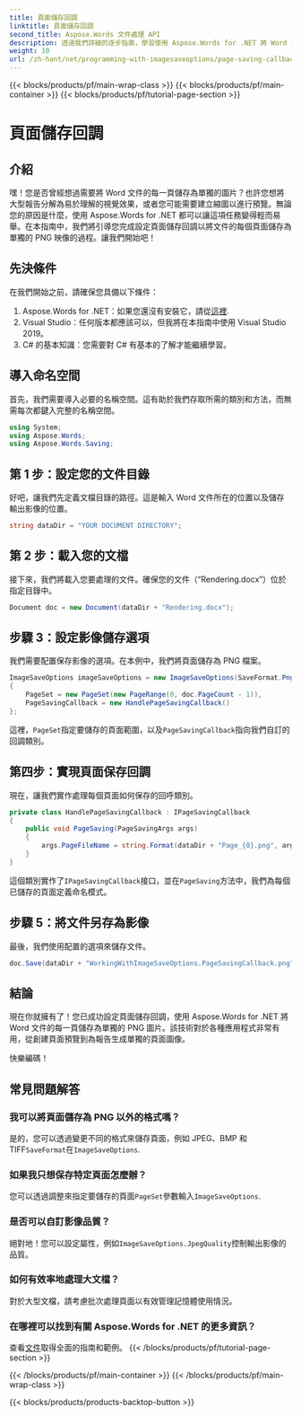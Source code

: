 ```yaml
---
title: 頁面儲存回調
linktitle: 頁面儲存回調
second_title: Aspose.Words 文件處理 API
description: 透過我們詳細的逐步指南，學習使用 Aspose.Words for .NET 將 Word 文件的每一頁儲存為單獨的 PNG 圖像。
weight: 10
url: /zh-hant/net/programming-with-imagesaveoptions/page-saving-callback/
---
```


{{< blocks/products/pf/main-wrap-class >}}
{{< blocks/products/pf/main-container >}}
{{< blocks/products/pf/tutorial-page-section >}}

# 頁面儲存回調

## 介紹

嘿！您是否曾經想過需要將 Word 文件的每一頁儲存為單獨的圖片？也許您想將大型報告分解為易於理解的視覺效果，或者您可能需要建立縮圖以進行預覽。無論您的原因是什麼，使用 Aspose.Words for .NET 都可以讓這項任務變得輕而易舉。在本指南中，我們將引導您完成設定頁面儲存回調以將文件的每個頁面儲存為單獨的 PNG 映像的過程。讓我們開始吧！

## 先決條件

在我們開始之前，請確保您具備以下條件：

1.  Aspose.Words for .NET：如果您還沒有安裝它，請從[這裡](https://releases.aspose.com/words/net/).
2. Visual Studio：任何版本都應該可以，但我將在本指南中使用 Visual Studio 2019。
3. C# 的基本知識：您需要對 C# 有基本的了解才能繼續學習。

## 導入命名空間

首先，我們需要導入必要的名稱空間。這有助於我們存取所需的類別和方法，而無需每次都鍵入完整的名稱空間。

```csharp
using System;
using Aspose.Words;
using Aspose.Words.Saving;
```

## 第 1 步：設定您的文件目錄

好吧，讓我們先定義文檔目錄的路徑。這是輸入 Word 文件所在的位置以及儲存輸出影像的位置。

```csharp
string dataDir = "YOUR DOCUMENT DIRECTORY";
```

## 第 2 步：載入您的文檔

接下來，我們將載入您要處理的文件。確保您的文件（“Rendering.docx”）位於指定目錄中。

```csharp
Document doc = new Document(dataDir + "Rendering.docx");
```

## 步驟 3：設定影像儲存選項

我們需要配置保存影像的選項。在本例中，我們將頁面儲存為 PNG 檔案。

```csharp
ImageSaveOptions imageSaveOptions = new ImageSaveOptions(SaveFormat.Png)
{
    PageSet = new PageSet(new PageRange(0, doc.PageCount - 1)),
    PageSavingCallback = new HandlePageSavingCallback()
};
```

這裡，`PageSet`指定要儲存的頁面範圍，以及`PageSavingCallback`指向我們自訂的回調類別。

## 第四步：實現頁面保存回調

現在，讓我們實作處理每個頁面如何保存的回呼類別。

```csharp
private class HandlePageSavingCallback : IPageSavingCallback
{
    public void PageSaving(PageSavingArgs args)
    {
        args.PageFileName = string.Format(dataDir + "Page_{0}.png", args.PageIndex);
    }
}
```

這個類別實作了`IPageSavingCallback`接口，並在`PageSaving`方法中，我們為每個已儲存的頁面定義命名模式。

## 步驟 5：將文件另存為影像

最後，我們使用配置的選項來儲存文件。

```csharp
doc.Save(dataDir + "WorkingWithImageSaveOptions.PageSavingCallback.png", imageSaveOptions);
```

## 結論

現在你就擁有了！您已成功設定頁面儲存回調，使用 Aspose.Words for .NET 將 Word 文件的每一頁儲存為單獨的 PNG 圖片。該技術對於各種應用程式非常有用，從創建頁面預覽到為報告生成單獨的頁面圖像。 

快樂編碼！

## 常見問題解答

### 我可以將頁面儲存為 PNG 以外的格式嗎？  
是的，您可以透過變更不同的格式來儲存頁面，例如 JPEG、BMP 和 TIFF`SaveFormat`在`ImageSaveOptions`.

### 如果我只想保存特定頁面怎麼辦？  
您可以透過調整來指定要儲存的頁面`PageSet`參數輸入`ImageSaveOptions`.

### 是否可以自訂影像品質？  
絕對地！您可以設定屬性，例如`ImageSaveOptions.JpegQuality`控制輸出影像的品質。

### 如何有效率地處理大文檔？  
對於大型文檔，請考慮批次處理頁面以有效管理記憶體使用情況。

### 在哪裡可以找到有關 Aspose.Words for .NET 的更多資訊？  
查看[文件](https://reference.aspose.com/words/net/)取得全面的指南和範例。
{{< /blocks/products/pf/tutorial-page-section >}}

{{< /blocks/products/pf/main-container >}}
{{< /blocks/products/pf/main-wrap-class >}}

{{< blocks/products/products-backtop-button >}}
